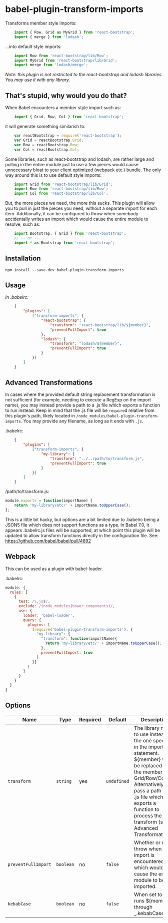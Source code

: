 # babel-plugin-transform-imports

Transforms member style imports:

```javascript
    import { Row, Grid as MyGrid } from 'react-bootstrap';
    import { merge } from 'lodash';
```

...into default style imports:

```javascript
    import Row from 'react-bootstrap/lib/Row';
    import MyGrid from 'react-bootstrap/lib/Grid';
    import merge from 'lodash/merge';
```

*Note: this plugin is not restricted to the react-bootstrap and lodash
libraries.  You may use it with any library.*

## That's stupid, why would you do that?

When Babel encounters a member style import such as:

```javascript
    import { Grid, Row, Col } from 'react-bootstrap';
```

it will generate something similarish to:

```javascript
    var reactBootstrap = require('react-bootstrap');
    var Grid = reactBootstrap.Grid;
    var Row = reactBootstrap.Row;
    var Col = reactBootstrap.Col;
```

Some libraries, such as react-bootstrap and lodash, are rather large and
pulling in the entire module just to use a few pieces would cause unnecessary
bloat to your client optimized (webpack etc.) bundle.  The only way around
this is to use default style imports:

```javascript
    import Grid from 'react-bootstrap/lib/Grid';
    import Row from 'react-bootstrap/lib/Row';
    import Col from 'react-bootstrap/lib/Col';
```

But, the more pieces we need, the more this sucks.  This plugin will allow you
to pull in just the pieces you need, without a separate import for each item.
Additionally, it can be configured to throw when somebody accidentally writes
an import which would cause the entire module to resolve, such as:

```javascript
    import Bootstrap, { Grid } from 'react-bootstrap';
    // -- or --
    import * as Bootstrap from 'react-bootstrap';
```

## Installation

```
npm install --save-dev babel-plugin-transform-imports
```

## Usage

*In .babelrc:*

```json
    {
        "plugins": [
            ["transform-imports", {
                "react-bootstrap": {
                    "transform": "react-bootstrap/lib/${member}",
                    "preventFullImport": true
                },
                "lodash": {
                    "transform": "lodash/${member}",
                    "preventFullImport": true
                }
            }]
        ]
    }
```

## Advanced Transformations

In cases where the provided default string replacement transformation is not
sufficient (for example, needing to execute a RegExp on the import name), you
may instead provide a path to a .js file which exports a function to run
instead.  Keep in mind that the .js file will be `require`d relative from this
plugin's path, likely located in `/node_modules/babel-plugin-transform-imports`.
You may provide any filename, as long as it ends with `.js`.

.babelrc:
```json
    {
        "plugins": [
            ["transform-imports", {
                "my-library": {
                    "transform": "../../path/to/transform.js",
                    "preventFullImport": true
                }
            }]
        ]
    }
```

/path/to/transform.js:
```js
module.exports = function(importName) {
    return 'my-library/etc/' + importName.toUpperCase();
};
```

This is a little bit hacky, but options are a bit limited due to .babelrc being
a JSON5 file which does not support functions as a type.  In Babel 7.0, it
appears .babelrc.js files will be supported, at which point this plugin will be
updated to allow transform functions directly in the configuration file.
See: https://github.com/babel/babel/pull/4892

## Webpack

This can be used as a plugin with babel-loader.

.babelrc:
```js
module: {
  rules: [
    {
      test: /\.js$/,
      exclude: /(node_modules|bower_components)/,
      use: {
        loader: 'babel-loader',
        query: {
          plugins: [
            [require('babel-plugin-transform-imports'), {
              "my-library": {
                "transform": function(importName){
                  return 'my-library/etc/' + importName.toUpperCase();
                },
                preventFullImport: true
              }
            }]
          ]
        }
      }
    }
  ]
}
```


## Options

| Name | Type | Required | Default | Description |
| --- | --- | --- | --- | --- |
| `transform` | `string` | yes | `undefined` | The library name to use instead of the one specified in the import statement.  ${member} will be replaced with the member, aka Grid/Row/Col/etc.  Alternatively, pass a path to a .js file which exports a function to process the transform (see Advanced Transformations) |
| `preventFullImport` | `boolean` | no | `false` | Whether or not to throw when an import is encountered which would cause the entire module to be imported. |
| `kebabCase` | `boolean` | no | `false` | When set to true, runs ${member} through _.kebabCase. |
